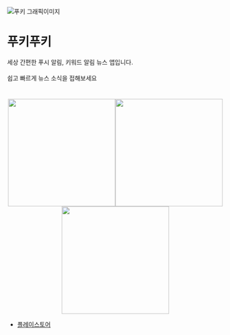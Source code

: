 ![푸키 그래픽이미지](https://user-images.githubusercontent.com/72081383/109266968-28114480-784c-11eb-877f-4277481b10db.png)

# 푸키푸키
세상 간편한 푸시 알림, 키워드 알림 뉴스 앱입니다.<br><br>
쉽고 빠르게 뉴스 소식을 접해보세요
#
<p align="center"><img src = "https://user-images.githubusercontent.com/72081383/109267802-84c12f00-784d-11eb-9c56-a6fd7698a604.png" width="250px"><img src = "https://user-images.githubusercontent.com/72081383/109267892-9f93a380-784d-11eb-98c8-32d0db8cc7d5.png" width="250px"><img src = "https://user-images.githubusercontent.com/72081383/109267943-b20ddd00-784d-11eb-88b0-996fbfe10d5c.png" width="250px"></p>

- [플레이스토어](https://play.google.com/store/apps/details?id=com.bong.simplynews&hl=ko&gl=US)
